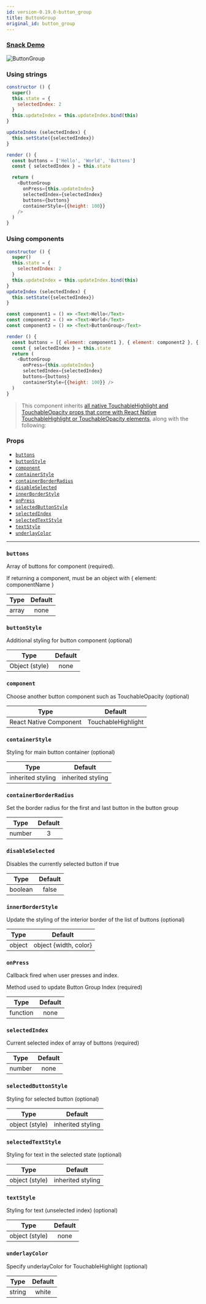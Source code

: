 ```yaml
---
id: version-0.19.0-button_group
title: ButtonGroup
original_id: button_group
---
```


### [Snack Demo](https://snack.expo.io/BJZpMm3ob)

![ButtonGroup](/react-native-elements-kpay/img/button_group.png)

### Using strings

```js
constructor () {
  super()
  this.state = {
    selectedIndex: 2
  }
  this.updateIndex = this.updateIndex.bind(this)
}

updateIndex (selectedIndex) {
  this.setState({selectedIndex})
}

render () {
  const buttons = ['Hello', 'World', 'Buttons']
  const { selectedIndex } = this.state

  return (
    <ButtonGroup
      onPress={this.updateIndex}
      selectedIndex={selectedIndex}
      buttons={buttons}
      containerStyle={{height: 100}}
    />
  )
}
```

### Using components

```js
constructor () {
  super()
  this.state = {
    selectedIndex: 2
  }
  this.updateIndex = this.updateIndex.bind(this)
}
updateIndex (selectedIndex) {
  this.setState({selectedIndex})
}

const component1 = () => <Text>Hello</Text>
const component2 = () => <Text>World</Text>
const component3 = () => <Text>ButtonGroup</Text>

render () {
  const buttons = [{ element: component1 }, { element: component2 }, { element: component3 }]
  const { selectedIndex } = this.state
  return (
    <ButtonGroup
      onPress={this.updateIndex}
      selectedIndex={selectedIndex}
      buttons={buttons}
      containerStyle={{height: 100}} />
  )
}
```

> This component inherits [all native TouchableHighlight and TouchableOpacity props that come with React Native TouchableHighlight or TouchableOpacity elements](https://facebook.github.io/react-native/docs/touchablehighlight.html), along with the following:

### Props

* [`buttons`](#buttons)
* [`buttonStyle`](#buttonstyle)
* [`component`](#component)
* [`containerStyle`](#containerstyle)
* [`containerBorderRadius`](#containerborderradius)
* [`disableSelected`](#disableselected)
* [`innerBorderStyle`](#innerborderstyle)
* [`onPress`](#onpress)
* [`selectedButtonStyle`](#selectedbuttonstyle)
* [`selectedIndex`](#selectedindex)
* [`selectedTextStyle`](#selectedtextstyle)
* [`textStyle`](#textstyle)
* [`underlayColor`](#underlaycolor)

---

### `buttons`

Array of buttons for component (required).

If returning a component, must be an object with { element: componentName }

| Type  | Default |
| :---: | :-----: |
| array |  none   |

### `buttonStyle`

Additional styling for button component (optional)

|      Type      | Default |
| :------------: | :-----: |
| Object (style) |  none   |

### `component`

Choose another button component such as TouchableOpacity (optional)

|          Type          |      Default       |
| :--------------------: | :----------------: |
| React Native Component | TouchableHighlight |

### `containerStyle`

Styling for main button container (optional)

|       Type        |      Default      |
| :---------------: | :---------------: |
| inherited styling | inherited styling |

### `containerBorderRadius`

Set the border radius for the first and last button in the button group

|  Type  | Default |
| :----: | :-----: |
| number |    3    |

### `disableSelected`

Disables the currently selected button if true

|  Type   | Default |
| :-----: | :-----: |
| boolean |  false  |

### `innerBorderStyle`

Update the styling of the interior border of the list of buttons (optional)

|  Type  |        Default        |
| :----: | :-------------------: |
| object | object {width, color} |

### `onPress`

Callback fired when user presses and index.

Method used to update Button Group Index (required)

|   Type   | Default |
| :------: | :-----: |
| function |  none   |

### `selectedIndex`

Current selected index of array of buttons (required)

|  Type  | Default |
| :----: | :-----: |
| number |  none   |

### `selectedButtonStyle`

Styling for selected button (optional)

|      Type      |      Default      |
| :------------: | :---------------: |
| object (style) | inherited styling |

### `selectedTextStyle`

Styling for text in the selected state (optional)

|      Type      |      Default      |
| :------------: | :---------------: |
| object (style) | inherited styling |

### `textStyle`

Styling for text (unselected index) (optional)

|      Type      | Default |
| :------------: | :-----: |
| object (style) |  none   |

### `underlayColor`

Specify underlayColor for TouchableHighlight (optional)

|  Type  | Default |
| :----: | :-----: |
| string |  white  |
